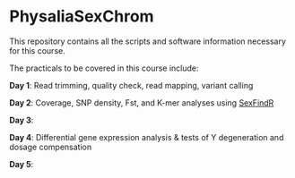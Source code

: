 # PhysaliaSexChrom

This repository contains all the scripts and software information necessary for this course.

The practicals to be covered in this course include:

**Day 1**: Read trimming, quality check, read mapping, variant calling

**Day 2**: Coverage, SNP density, Fst, and K-mer analyses using [SexFindR](https://sexfindr.readthedocs.io/en/latest/index.html)

**Day 3**: 

**Day 4**: Differential gene expression analysis & tests of Y degeneration and dosage compensation

**Day 5**: 

